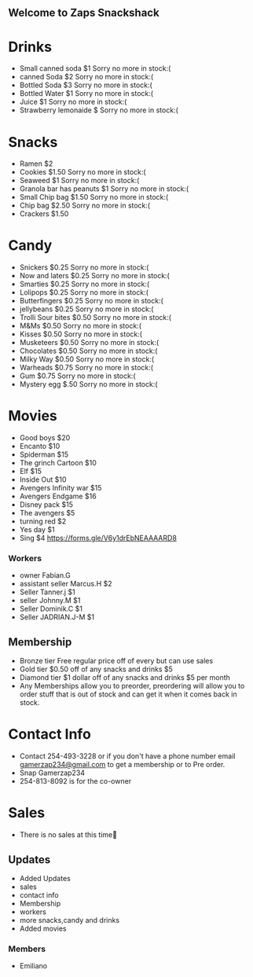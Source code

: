 ## Welcome to Zaps Snackshack


# Drinks
- Small canned soda $1 Sorry no more in stock:(
- canned Soda $2 Sorry no more in stock:(
- Bottled Soda $3 Sorry no more in stock:(
- Bottled Water $1 Sorry no more in stock:(
- Juice $1 Sorry no more in stock:(
- Strawberry lemonaide $ Sorry no more in stock:(
# Snacks
- Ramen $2
- Cookies $1.50 Sorry no more in stock:(
- Seaweed $1 Sorry no more in stock:(
- Granola bar has peanuts $1 Sorry no more in stock:(
- Small Chip bag $1.50 Sorry no more in stock:(
- Chip bag $2.50 Sorry no more in stock:(
- Crackers $1.50
# Candy
- Snickers $0.25 Sorry no more in stock:(
- Now and laters $0.25 Sorry no more in stock:(
- Smarties $0.25 Sorry no more in stock:(
- Lolipops $0.25 Sorry no more in stock:(
- Butterfingers $0.25 Sorry no more in stock:(
- jellybeans $0.25 Sorry no more in stock:(
- Trolli Sour bites $0.50 Sorry no more in stock:(
- M&Ms $0.50 Sorry no more in stock:(
- Kisses $0.50 Sorry no more in stock:(
- Musketeers $0.50 Sorry no more in stock:(
- Chocolates $0.50 Sorry no more in stock:(
- Milky Way $0.50 Sorry no more in stock:(
- Warheads $0.75 Sorry no more in stock:(
- Gum $0.75 Sorry no more in stock:(
- Mystery egg $.50 Sorry no more in stock:(
# Movies
- Good boys $20
- Encanto $10
- Spiderman $15
- The grinch Cartoon $10
- Elf $15
- Inside Out $10
- Avengers Infinity war $15
- Avengers Endgame $16
- Disney pack $15
- The avengers $5
- turning red $2
- Yes day $1
- Sing $4
https://forms.gle/V6y1drEbNEAAAARD8
### Workers
- owner Fabian.G
- assistant seller Marcus.H $2
- Seller Tanner.j $1
- seller Johnny.M $1
- Seller Dominik.C $1
- Seller JADRIAN.J-M $1
## Membership
- Bronze tier Free regular price off of every but can use sales 
- Gold tier $0.50 off of any snacks and drinks $5
- Diamond tier $1 dollar off of any snacks and drinks $5 per month
- Any Memberships allow you to preorder, preordering will allow you to order stuff that is out of stock and can get it when it comes back in stock.
# Contact Info
- Contact 254-493-3228 or if you don't have a phone number email gamerzap234@gmail.com to get a membership or to Pre order.
- Snap Gamerzap234
- 254-813-8092 is for the co-owner
# Sales
- There is no sales at this time🥱
## Updates
- Added Updates
- sales
- contact info
- Membership
- workers
- more snacks,candy and drinks
- Added movies
### Members
- Emiliano

